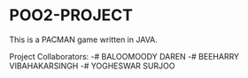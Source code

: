 # POO2-PROJECT
This is a PACMAN game written in JAVA.

Project Collaborators:
-# BALOOMOODY DAREN
-# BEEHARRY VIBAHAKARSINGH
-# YOGHESWAR SURJOO

